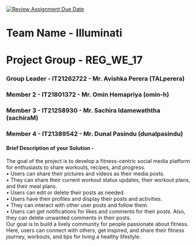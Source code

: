 [![Review Assignment Due Date](https://classroom.github.com/assets/deadline-readme-button-24ddc0f5d75046c5622901739e7c5dd533143b0c8e959d652212380cedb1ea36.svg)](https://classroom.github.com/a/2d9khxo6)


# Team Name - Illuminati
# Project Group - REG_WE_17
### Group Leader - IT21262722 - Mr. Avishka Perera (TALperera)  
### Member 2 - IT21801372 - Mr. Omin Hemapriya (omin-h)
### Member 3 - IT21258930 - Mr. Sachira Idamewaththa (sachiraM)
### Member 4 - IT21389542 - Mr. Dunal Pasindu (dunalpasindu)

#### Brief Description of your Solution - 
The goal of the project is to develop a fitness-centric social media platform for enthusiasts to share 
workouts, recipes, and progress.  
• Users can share their pictures and videos as their media posts.  
• They can share their current workout status updates, their workout plans, and their meal 
plans.  
• Users can edit or delete their posts as needed.  
• Users have their profiles and display their posts and activities.  
• They can interact with other user posts and follow them.  
• Users can get notifications for likes and comments for their posts. Also, they can delete 
unwanted comments in their posts.  
Our goal is to build a lively community for people passionate about fitness. Here, users can connect 
with others, get inspired, and share their fitness journey, workouts, and tips for living a healthy 
lifestyle.

